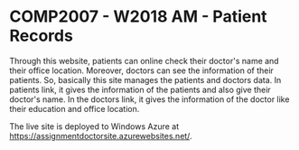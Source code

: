 <h1>COMP2007 - W2018 AM - Patient Records</h1>

<p>
            Through this website, patients can online check their doctor's name and their office location. Moreover, doctors can see the information
            of their patients. So, basically this site manages the patients and doctors data. In patients link, it gives the information of the 
            patients and also give their doctor's name. In the doctors link, it gives the information of the doctor like their education and office location.</p>

<p>The live site is deployed to Windows Azure at <a href="https://assignmentdoctorsite.azurewebsites.net/">https://assignmentdoctorsite.azurewebsites.net/</a>.</p>